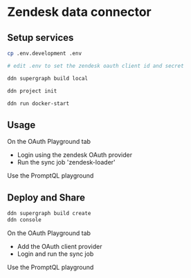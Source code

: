 # Zendesk data connector

## Setup services

```bash
cp .env.development .env

# edit .env to set the zendesk oauth client id and secret

ddn supergraph build local

ddn project init

ddn run docker-start
```

## Usage

On the OAuth Playground tab
- Login using the zendesk OAuth provider
- Run the sync job 'zendesk-loader'

Use the PromptQL playground

## Deploy and Share

```bash
ddn supergraph build create
ddn console
```

On the OAuth Playground tab
- Add the OAuth client provider
- Login and run the sync job

Use the PromptQL playground
